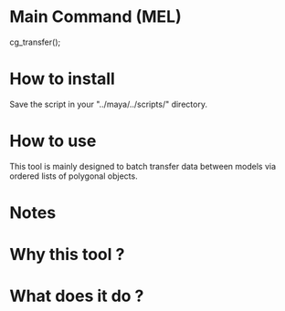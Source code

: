 # Main Command (MEL)
cg_transfer();

# How to install
Save the script in your "../maya/../scripts/" directory.

# How to use
This tool is mainly designed to batch transfer data between models via ordered lists of polygonal objects.

# Notes


# Why this tool ?


# What does it do ?

